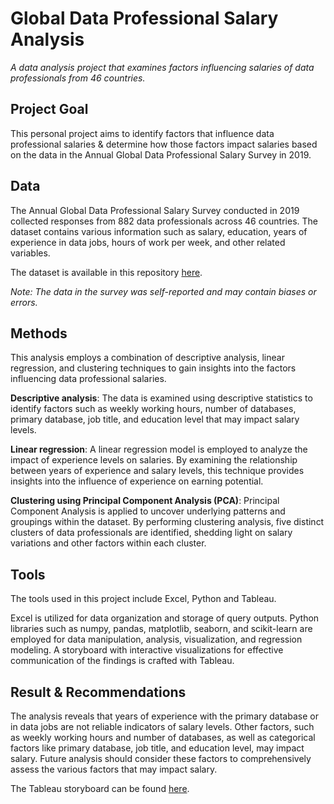 # Global Data Professional Salary Analysis

*A data analysis project that examines factors influencing salaries of data professionals from 46 countries.*

## Project Goal
This personal project aims to identify factors that influence data professional salaries & determine how those factors impact salaries based on the data in the Annual Global Data Professional Salary Survey in 2019.

## Data
The Annual Global Data Professional Salary Survey conducted in 2019 collected responses from 882 data professionals across 46 countries. The dataset contains various information such as salary, education, years of experience in data jobs, hours of work per week, and other related variables.

The dataset is available in this repository [here](data/original-data/2021-data-professional-salary-survey-responses.xlsx).

_Note: The data in the survey was self-reported and may contain biases or errors._

## Methods
This analysis employs a combination of descriptive analysis, linear regression, and clustering techniques to gain insights into the factors influencing data professional salaries.

**Descriptive analysis**: The data is examined using descriptive statistics to identify factors such as weekly working hours, number of databases, primary database, job title, and education level that may impact salary levels.

**Linear regression**: A linear regression model is employed to analyze the impact of experience levels on salaries. By examining the relationship between years of experience and salary levels, this technique provides insights into the influence of experience on earning potential.

**Clustering using Principal Component Analysis (PCA)**: Principal Component Analysis is applied to uncover underlying patterns and groupings within the dataset. By performing clustering analysis, five distinct clusters of data professionals are identified, shedding light on salary variations and other factors within each cluster.

## Tools
The tools used in this project include Excel, Python and Tableau.

Excel is utilized for data organization and storage of query outputs. Python libraries such as numpy, pandas, matplotlib, seaborn, and scikit-learn are employed for data manipulation, analysis, visualization, and regression modeling. A storyboard with interactive visualizations for effective communication of the findings is crafted with Tableau.

## Result & Recommendations
The analysis reveals that years of experience with the primary database or in data jobs are not reliable indicators of salary levels. Other factors, such as weekly working hours and number of databases, as well as categorical factors like primary database, job title, and education level, may impact salary. Future analysis should consider these factors to comprehensively assess the various factors that may impact salary.

The Tableau storyboard can be found [here](https://public.tableau.com/app/profile/goghcore/viz/DataProfessionalSalaryAnalysis2019/DataProfessionalSalaryAnalysis).
